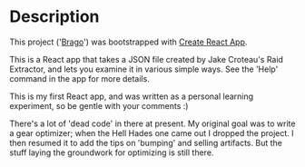 
# Description

This project ('[Brago](https://github.com/kfishkin/brago)') was bootstrapped with [Create React App](https://github.com/facebook/create-react-app).


This is a React app that takes a JSON file created by
Jake Croteau's Raid Extractor, and lets you examine it
in various simple ways. See the 'Help' command in the app
for more details.

This is my first React app, and was written as a personal
learning experiment, so be gentle with your comments :)

There's a lot of 'dead code' in there at present. My original
goal was to write a gear optimizer; when the Hell Hades one
came out I dropped the project. I then resumed it to add the
tips on 'bumping' and selling artifacts. But the stuff laying
the groundwork for optimizing is still there.
